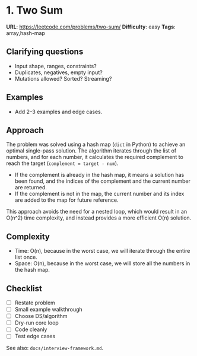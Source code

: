 
# 1. Two Sum

**URL**: https://leetcode.com/problems/two-sum/
**Difficulty**: easy
**Tags**: array,hash-map

## Clarifying questions
- Input shape, ranges, constraints?
- Duplicates, negatives, empty input?
- Mutations allowed? Sorted? Streaming?

## Examples
- Add 2–3 examples and edge cases.

## Approach
The problem was solved using a hash map (`dict` in Python) to achieve an optimal single-pass solution. The algorithm iterates through the list of numbers, and for each number, it calculates the required complement to reach the target (`complement = target - num`).

- If the complement is already in the hash map, it means a solution has been found, and the indices of the complement and the current number are returned.
- If the complement is not in the map, the current number and its index are added to the map for future reference.

This approach avoids the need for a nested loop, which would result in an O(n^2) time complexity, and instead provides a more efficient O(n) solution.

## Complexity
- Time: O(n), because in the worst case, we will iterate through the entire list once.
- Space: O(n), because in the worst case, we will store all the numbers in the hash map.

## Checklist
- [ ] Restate problem
- [ ] Small example walkthrough
- [ ] Choose DS/algorithm
- [ ] Dry-run core loop
- [ ] Code cleanly
- [ ] Test edge cases

See also: `docs/interview-framework.md`.
